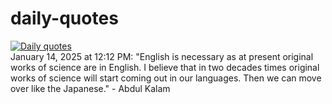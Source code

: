 # daily-quotes
[![Daily quotes](https://github.com/ceepu8/daily-quotes/actions/workflows/daily-quote.yml/badge.svg)](https://github.com/ceepu8/daily-quotes/actions/workflows/daily-quote.yml)<br/>
January 14, 2025 at 12:12 PM: "English is necessary as at present original works of science are in English. I believe that in two decades times original works of science will start coming out in our languages. Then we can move over like the Japanese." - Abdul Kalam
